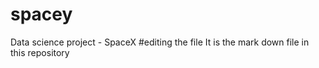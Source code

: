 # spacey
Data science project - SpaceX
#editing the file
It is the mark down file in this repository


